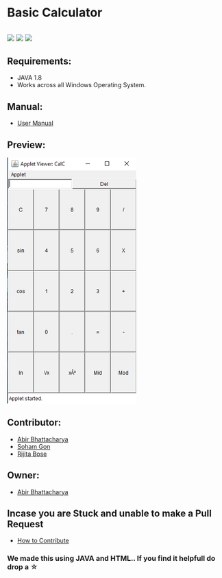 # Basic Calculator
![](https://img.shields.io/twitter/follow/IamAbir82?color=Black&label=Abir%20Bhattacharya&logo=Twitter&logoColor=Blue&style=flat-square)
![](https://img.shields.io/github/forks/abirbhattacharya82/Basic-Calculator?color=green&label=Forks&logo=github&logoColor=white&style=plastic)
![](https://img.shields.io/github/stars/abirbhattacharya82/Basic-Calculator?color=green&label=Stars&logo=github&logoColor=white&style=plastic)
![]()
![]()
-------------------
##  Requirements:
* JAVA 1.8
* Works across all Windows Operating System.
## Manual:
* [User Manual](User_manual.md)
## Preview:
![](Untitled.png)
## Contributor:
* [Abir Bhattacharya](https://github.com/abirbhattacharya82)
* [Soham Gon](https://github.com/SOH69)
* [Rijita Bose](https://github.com/r099)
## Owner:
* [Abir Bhattacharya](https://github.com/abirbhattacharya82)
## Incase you are Stuck and unable to make a Pull Request
* [How to Contribute](how_to_contribute.md)
### We made this using JAVA and HTML.. If you find it helpfull do drop a ☆
